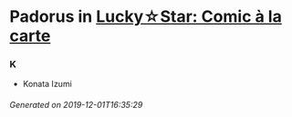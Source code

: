 # Padorus in [Lucky☆Star: Comic à la carte](https://myanimelist.net/manga/19017/Lucky☆Star__Comic_à_la_carte)

### K
* Konata Izumi

###### Generated on 2019-12-01T16:35:29
